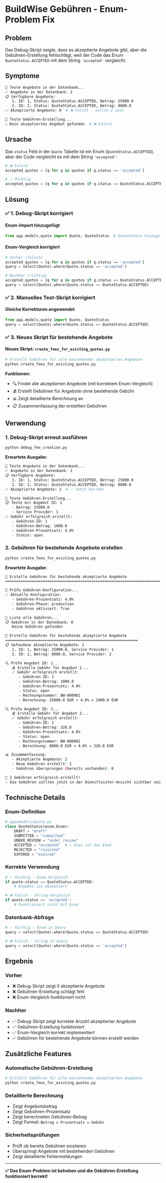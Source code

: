 # BuildWise Gebühren - Enum-Problem Fix

## Problem

Das Debug-Skript zeigte, dass es akzeptierte Angebote gibt, aber die Gebühren-Erstellung fehlschlägt, weil der Code das Enum `QuoteStatus.ACCEPTED` mit dem String `'accepted'` vergleicht.

## Symptome

```bash
🔧 Teste Angebote in der Datenbank...
✅ Angebote in der Datenbank: 2
📋 Verfügbare Angebote:
   1. ID: 1, Status: QuoteStatus.ACCEPTED, Betrag: 25000.0
   2. ID: 2, Status: QuoteStatus.ACCEPTED, Betrag: 8000.0
✅ Akzeptierte Angebote: 0  # ❌ Falsch - sollte 2 sein

🔧 Teste Gebühren-Erstellung...
⚠️ Kein akzeptiertes Angebot gefunden  # ❌ Falsch
```

## Ursache

Das `status` Feld in der `Quote` Tabelle ist ein Enum (`QuoteStatus.ACCEPTED`), aber der Code vergleicht es mit dem String `'accepted'`:

```python
# ❌ Falsch
accepted_quotes = [q for q in quotes if q.status == 'accepted']

# ✅ Richtig
accepted_quotes = [q for q in quotes if q.status == QuoteStatus.ACCEPTED]
```

## Lösung

### ✅ **1. Debug-Skript korrigiert**

#### **Enum-Import hinzugefügt**
```python
from app.models.quote import Quote, QuoteStatus  # QuoteStatus hinzugefügt
```

#### **Enum-Vergleich korrigiert**
```python
# Vorher (falsch)
accepted_quotes = [q for q in quotes if q.status == 'accepted']
query = select(Quote).where(Quote.status == 'accepted')

# Nachher (richtig)
accepted_quotes = [q for q in quotes if q.status == QuoteStatus.ACCEPTED]
query = select(Quote).where(Quote.status == QuoteStatus.ACCEPTED)
```

### ✅ **2. Manuelles Test-Skript korrigiert**

#### **Gleiche Korrekturen angewendet**
```python
from app.models.quote import Quote, QuoteStatus
query = select(Quote).where(Quote.status == QuoteStatus.ACCEPTED)
```

### ✅ **3. Neues Skript für bestehende Angebote**

#### **Neues Skript: `create_fees_for_existing_quotes.py`**
```bash
# Erstellt Gebühren für alle bestehenden akzeptierten Angebote
python create_fees_for_existing_quotes.py
```

**Funktionen:**
- 🔍 Findet alle akzeptierten Angebote (mit korrektem Enum-Vergleich)
- 💰 Erstellt Gebühren für Angebote ohne bestehende Gebühr
- 📊 Zeigt detaillierte Berechnung an
- 📋 Zusammenfassung der erstellten Gebühren

## Verwendung

### **1. Debug-Skript erneut ausführen**
```bash
python debug_fee_creation.py
```

**Erwartete Ausgabe:**
```bash
🔧 Teste Angebote in der Datenbank...
✅ Angebote in der Datenbank: 2
📋 Verfügbare Angebote:
   1. ID: 1, Status: QuoteStatus.ACCEPTED, Betrag: 25000.0
   2. ID: 2, Status: QuoteStatus.ACCEPTED, Betrag: 8000.0
✅ Akzeptierte Angebote: 2  # ✅ Jetzt korrekt

🔧 Teste Gebühren-Erstellung...
📋 Teste mit Angebot ID: 1
   - Betrag: 25000.0
   - Service Provider: 1
✅ Gebühr erfolgreich erstellt:
   - Gebühren-ID: 1
   - Gebühren-Betrag: 1000.0
   - Gebühren-Prozentsatz: 4.0%
   - Status: open
```

### **2. Gebühren für bestehende Angebote erstellen**
```bash
python create_fees_for_existing_quotes.py
```

**Erwartete Ausgabe:**
```bash
🧪 Erstelle Gebühren für bestehende akzeptierte Angebote
======================================================================

🔧 Prüfe Gebühren-Konfiguration...
✅ Aktuelle Konfiguration:
   - Gebühren-Prozentsatz: 4.0%
   - Gebühren-Phase: production
   - Gebühren aktiviert: True

🔧 Liste alle Gebühren...
📋 Gebühren in der Datenbank: 0
   Keine Gebühren gefunden

🔧 Erstelle Gebühren für bestehende akzeptierte Angebote
============================================================
📋 Gefundene akzeptierte Angebote: 2
   1. ID: 1, Betrag: 25000.0, Service Provider: 1
   2. ID: 2, Betrag: 8000.0, Service Provider: 2

🔍 Prüfe Angebot ID: 1...
   💰 Erstelle Gebühr für Angebot 1...
   ✅ Gebühr erfolgreich erstellt:
      - Gebühren-ID: 1
      - Gebühren-Betrag: 1000.0
      - Gebühren-Prozentsatz: 4.0%
      - Status: open
      - Rechnungsnummer: BW-000001
      - Berechnung: 25000.0 EUR × 4.0% = 1000.0 EUR

🔍 Prüfe Angebot ID: 2...
   💰 Erstelle Gebühr für Angebot 2...
   ✅ Gebühr erfolgreich erstellt:
      - Gebühren-ID: 2
      - Gebühren-Betrag: 320.0
      - Gebühren-Prozentsatz: 4.0%
      - Status: open
      - Rechnungsnummer: BW-000002
      - Berechnung: 8000.0 EUR × 4.0% = 320.0 EUR

📊 Zusammenfassung:
   - Akzeptierte Angebote: 2
   - Neue Gebühren erstellt: 2
   - Gebühren übersprungen (bereits vorhanden): 0

🎉 2 Gebühren erfolgreich erstellt!
💡 Die Gebühren sollten jetzt in der Dienstleister-Ansicht sichtbar sein.
```

## Technische Details

### **Enum-Definition**
```python
# app/models/quote.py
class QuoteStatus(enum.Enum):
    DRAFT = "draft"
    SUBMITTED = "submitted"
    UNDER_REVIEW = "under_review"
    ACCEPTED = "accepted"  # ← Dies ist das Enum
    REJECTED = "rejected"
    EXPIRED = "expired"
```

### **Korrekte Verwendung**
```python
# ✅ Richtig - Enum-Vergleich
if quote.status == QuoteStatus.ACCEPTED:
    # Angebot ist akzeptiert

# ❌ Falsch - String-Vergleich
if quote.status == 'accepted':
    # Funktioniert nicht mit Enum
```

### **Datenbank-Abfrage**
```python
# ✅ Richtig - Enum in Query
query = select(Quote).where(Quote.status == QuoteStatus.ACCEPTED)

# ❌ Falsch - String in Query
query = select(Quote).where(Quote.status == 'accepted')
```

## Ergebnis

### **Vorher**
- ❌ Debug-Skript zeigt 0 akzeptierte Angebote
- ❌ Gebühren-Erstellung schlägt fehl
- ❌ Enum-Vergleich funktioniert nicht

### **Nachher**
- ✅ Debug-Skript zeigt korrekte Anzahl akzeptierter Angebote
- ✅ Gebühren-Erstellung funktioniert
- ✅ Enum-Vergleich korrekt implementiert
- ✅ Gebühren für bestehende Angebote können erstellt werden

## Zusätzliche Features

### **Automatische Gebühren-Erstellung**
```bash
# Erstellt Gebühren für alle bestehenden akzeptierten Angebote
python create_fees_for_existing_quotes.py
```

### **Detaillierte Berechnung**
- Zeigt Angebotsbetrag
- Zeigt Gebühren-Prozentsatz
- Zeigt berechneten Gebühren-Betrag
- Zeigt Formel: `Betrag × Prozentsatz = Gebühr`

### **Sicherheitsprüfungen**
- Prüft ob bereits Gebühren existieren
- Überspringt Angebote mit bestehenden Gebühren
- Zeigt detaillierte Fehlermeldungen

---

**✅ Das Enum-Problem ist behoben und die Gebühren-Erstellung funktioniert korrekt!** 